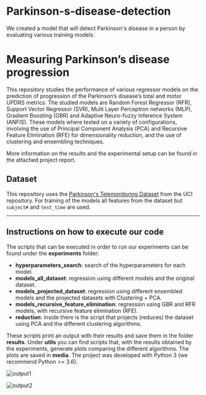 # Parkinson-s-disease-detection


We created a model that will detect Parkinson's disease in a person by evaluating various training models.

# Measuring Parkinson’s disease progression

This repository studies the performance of various regressor models on the prediction of progression of the Parkinson’s disease’s total and motor UPDRS metrics. The studied models are Random Forest Regressor (RFR), Support Vector Regressor (SVR), Multi Layer Perceptron networks (MLP), Gradient Boosting (GBR) and Adaptive Neuro-fuzzy Inference System (ANFIS).
These models where tested on a variety of configurations, involving
the use of Principal Component Analysis (PCA) and Recursive Feature Elimination (RFE) for dimensionality reduction, and the use of clustering and ensembling techniques.

More information on the results and the experimental setup can be found in the attached project report.
## Dataset 
This repository uses the [Parkinson's Telemonitoring Dataset](https://archive.ics.uci.edu/ml/datasets/Parkinsons+Telemonitoring) from the UCI repository. For training of the models all features from the dataset but `subject#` and `test_time` are used. 
_____________
## Instructions on how to execute our code
The scripts that can be executed in order to run our experiments can be
found under the **experiments** folder:
  - **hyperparameters\_search**: search of the hyperparameters for each
    model.
  - **models\_all\_dataset**: regression using different models and the
    original dataset.
  - **models\_projected\_dataset**: regression using different ensembled
    models and the projected datasets with Clustering + PCA.
  - **models\_recursive\_feature\_elimination**: regression using GBR and
    RFR models, with recursive feature elimination (RFE).
  - **reduction**: inside there is the script that projects (reduces) the
    dataset using PCA and the different clustering algorithms.

These scripts print an output with their results and save them in the
folder **results**. Under **utils** you can find scripts that, with the
results obtained by the experiments, generate plots comparing the
different algorithms. The plots are saved in **media**. The project was developed with Python 3 (we recommend Python >= 3.6).


![output1](https://github.com/Akshit4109/Parkinson-s-disease-detection/assets/92030841/80fb1039-e1e0-444e-a353-0efe32e70f3b)

![output2](https://github.com/Akshit4109/Parkinson-s-disease-detection/assets/92030841/c3c9e97b-59f6-49ca-9bf0-cca042f7fa7f)
